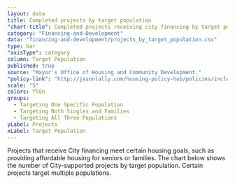 ```yaml
---
layout: data
title: Completed projects by target population
"chart-title": Completed projects receiving city financing by target population
category: "Financing-and-Development"
data: "financing-and-development/projects_by_target_population.csv"
type: bar
"axisType": category
column: Target Population
published: true
source: "Mayor's Office of Housing and Community Development."
"policy-link": "http://jasonlally.com/housing-policy-hub/policies/inclusionary-housing/"
scale: "5"
colors: YlGn
groups:
  - Targeting One Specific Population
  - Targeting Both Singles and Families
  - Targeting All Three Populations
yLabel: Projects
xLabel: Target Population
---
```


Projects that receive City financing meet certain housing goals, such as providing affordable housing for seniors or families. The chart below shows the number of City-supported projects by target population.  Certain projects target multiple populations.